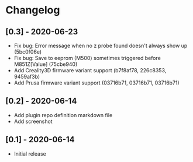 # Changelog
## [0.3] - 2020-06-23
 - Fix bug: Error message when no z probe found doesn't always show up (5bc0f06e)
 - Fix bug: Save to eeprom (M500) sometimes triggered before M851Z[Value] (75cbe940)
 - Add Creality3D firmware variant support (b7f8af78, 226c8353, 9459af3b)
 - Add Prusa firmware variant support (03716b71, 03716b71, 03716b71)

## [0.2] - 2020-06-14
 - Add plugin repo definition markdown file
 - Add screenshot

## [0.1] - 2020-06-14
 - Initial release